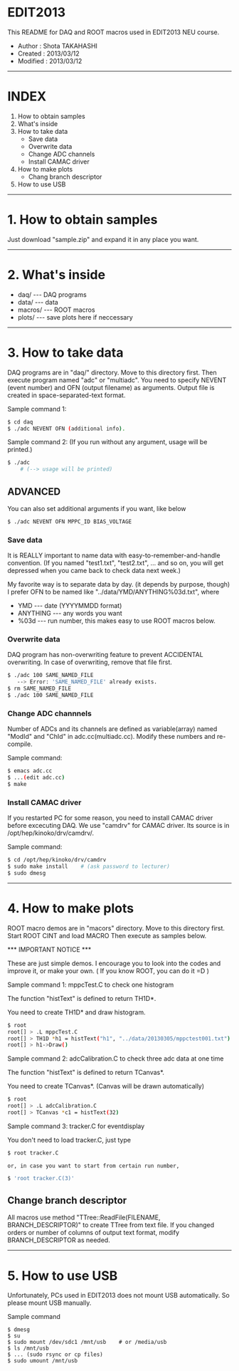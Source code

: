 # EDIT2013

This README for DAQ and ROOT macros used in EDIT2013 NEU course.

- Author   : Shota TAKAHASHI
- Created  : 2013/03/12
- Modified : 2013/03/12

---

# INDEX

1. How to obtain samples
2. What's inside
3. How to take data
   - Save data
   - Overwrite data
   - Change ADC channels
   - Install CAMAC driver
4. How to make plots
   - Chang branch descriptor
5. How to use USB

---

# 1. How to obtain samples

Just download "sample.zip" and expand it in any place you want.

---

# 2. What's inside

+ daq/    --- DAQ programs
+ data/   --- data
+ macros/ --- ROOT macros
+ plots/  --- save plots here if neccessary

---

# 3. How to take data

DAQ programs are in "daq/" directory.
Move to this directory first. Then execute program named "adc" or "multiadc".
You need to specify NEVENT (event number) and OFN (output filename) as arguments.
Output file is created in space-separated-text format.

Sample command 1:

```bash
$ cd daq
$ ./adc NEVENT OFN (additional info).
```

Sample command 2: (If you run without any argument, usage will be printed.)

```bash
$ ./adc
    # (--> usage will be printed)
```

## ADVANCED

You can also set additional arguments if you want, like below

```bash
$ ./adc NEVENT OFN MPPC_ID BIAS_VOLTAGE
```


### Save data

It is REALLY important to name data with easy-to-remember-and-handle convention.
(If you named "test1.txt", "test2.txt", ... and so on,
 you will get depressed when you came back to check data next week.)

My favorite way is to separate data by day. (it depends by purpose, though)
I prefer OFN to be named like "../data/YMD/ANYTHING%03d.txt", where
- YMD      --- date (YYYYMMDD format)
- ANYTHING --- any words you want
- %03d     --- run number, this makes easy to use ROOT macros below.


### Overwrite data

DAQ program has non-overwriting feature to prevent ACCIDENTAL overwriting.
In case of overwriting, remove that file first.

```bash
$ ./adc 100 SAME_NAMED_FILE
   --> Error: 'SAME_NAMED_FILE' already exists.
$ rm SAME_NAMED_FILE
$ ./adc 100 SAME_NAMED_FILE
```

### Change ADC channnels

Number of ADCs and its channels are defined as variable(array) named
"ModId" and "ChId" in adc.cc(multiadc.cc).
Modify these numbers and re-compile.

Sample command:

```bash
$ emacs adc.cc
$ ...(edit adc.cc)
$ make
```

### Install CAMAC driver

If you restarted PC for some reason, you need to install CAMAC driver before excecuting DAQ.
We use "camdrv" for CAMAC driver. Its source is in /opt/hep/kinoko/drv/camdrv/.

Sample command:

```bash
$ cd /opt/hep/kinoko/drv/camdrv
$ sudo make install    # (ask password to lecturer)
$ sudo dmesg
```

---

# 4. How to make plots

  ROOT macro demos are in "macors" directory.
Move to this directory first. Start ROOT CINT and load MACRO
Then execute as samples below.

*** IMPORTANT NOTICE ***

These are just simple demos.
I encourage you to look into the codes and improve it, or make your own.
( If you know ROOT, you can do it =D )


Sample command 1: mppcTest.C to check one histogram

The function "histText" is defined to return TH1D*.

You need to create TH1D* and draw histogram.

```bash
$ root
root[] > .L mppcTest.C
root[] > TH1D *h1 = histText("h1", "../data/20130305/mppctest001.txt")
root[] > h1->Draw()
```

Sample command 2: adcCalibration.C to check three adc data at one time

The function "histText" is defined to return TCanvas*.

You need to create TCanvas*. (Canvas will be drawn automatically)

```bash
$ root
root[] > .L adcCalibration.C
root[] > TCanvas *c1 = histText(32)
```

Sample command 3: tracker.C for eventdisplay

You don't need to load tracker.C, just type

```bash
$ root tracker.C
```
    or, in case you want to start from certain run number,

```bash
$ 'root tracker.C(3)'
```



## Change branch descriptor

All macros use method "TTree::ReadFile(FILENAME, BRANCH_DESCRIPTOR)"
to create TTree from text file.  If you changed orders or number of
columns of output text format, modify BRANCH_DESCRIPTOR as needed.

---

# 5. How to use USB

Unfortunately, PCs used in EDIT2013 does not mount USB automatically.
So please mount USB manually.

Sample command

```bash:mount/unmount USB
$ dmesg
$ su
$ sudo mount /dev/sdc1 /mnt/usb    # or /media/usb
$ ls /mnt/usb
$ ... (sudo rsync or cp files)
$ sudo umount /mnt/usb
```
